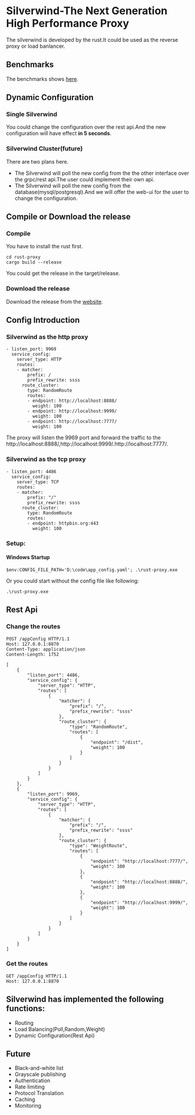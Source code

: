 # Silverwind-The Next Generation High Performance Proxy
The silverwind is developed by the rust.It could be used as the reverse proxy or load banlancer.
## Benchmarks
The benchmarks shows [here](https://github.com/lsk569937453/silverwind/blob/main/README.md).
## Dynamic Configuration 
### Single Silverwind
You could change the configuration over the rest api.And the new configuration will have effect **in 5 seconds**.
### Silverwind Cluster(future)
There are two plans here.
* The Silverwind will poll the new config from the the other interface over the grpc/rest api.The user could implement their own api.
* The Silverwind will poll the new config from the database(mysql/postgresql).And we will offer the web-ui for the user to change the configuration.

## Compile or Download the release
### Compile 
You have to install the rust first.
```
cd rust-proxy
cargo build --release
```
You could get the release in the target/release.
### Download the release
Download the release from the [website](https://github.com/lsk569937453/silverwind/releases).
## Config Introduction
### Silverwind as the http proxy
```
- listen_port: 9969
  service_config:
    server_type: HTTP
    routes:
    - matcher:
        prefix: /
        prefix_rewrite: ssss
      route_cluster:
        type: RandomRoute
        routes:
        - endpoint: http://localhost:8888/
          weight: 100
        - endpoint: http://localhost:9999/
          weight: 100
        - endpoint: http://localhost:7777/
          weight: 100
```
The proxy will listen the 9969 port and forward the traffic to the http://localhost:8888/,http://localhost:9999/.http://localhost:7777/.
### Silverwind as the tcp proxy
```
- listen_port: 4486
  service_config:
    server_type: TCP
    routes:
    - matcher:
        prefix: "/"
        prefix_rewrite: ssss
      route_cluster:
        type: RandomRoute
        routes:
        - endpoint: httpbin.org:443
          weight: 100
```
### Setup:
#### Windows Startup
```
$env:CONFIG_FILE_PATH='D:\code\app_config.yaml'; .\rust-proxy.exe
```
Or you could start without the config file like following:
```
.\rust-proxy.exe
```
## Rest Api
### Change the routes
```
POST /appConfig HTTP/1.1
Host: 127.0.0.1:8870
Content-Type: application/json
Content-Length: 1752

[
    {
        "listen_port": 4486,
        "service_config": {
            "server_type": "HTTP",
            "routes": [
                {
                    "matcher": {
                        "prefix": "/",
                        "prefix_rewrite": "ssss"
                    },
                    "route_cluster": {
                        "type": "RandomRoute",
                        "routes": [
                            {
                                "endpoint": "/dist",
                                "weight": 100
                            }
                        ]
                    }
                }
            ]
        }
    },
    {
        "listen_port": 9969,
        "service_config": {
            "server_type": "HTTP",
            "routes": [
                {
                    "matcher": {
                        "prefix": "/",
                        "prefix_rewrite": "ssss"
                    },
                    "route_cluster": {
                        "type": "WeightRoute",
                        "routes": [
                            {
                                "endpoint": "http://localhost:7777/",
                                "weight": 100
                            },
                            {
                                "endpoint": "http://localhost:8888/",
                                "weight": 100
                            },
                            {
                                "endpoint": "http://localhost:9999/",
                                "weight": 100
                            }
                        ]
                    }
                }
            ]
        }
    }
]
```
### Get the routes
```
GET /appConfig HTTP/1.1
Host: 127.0.0.1:8870
```
## Silverwind has implemented the following functions:
* Routing
* Load Balancing(Poll,Random,Weight)
* Dynamic Configuration(Rest Api)
## Future
* Black-and-white list
* Grayscale publishing
* Authentication
* Rate limiting
* Protocol Translation
* Caching
* Monitoring
